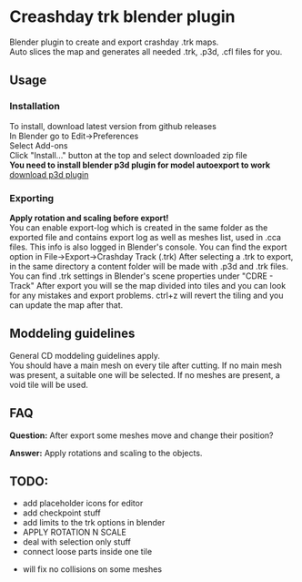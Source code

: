# Creashday trk blender plugin
Blender plugin to create and export crashday .trk maps.  
Auto slices the map and generates all needed .trk, .p3d, .cfl files for you.

## Usage
### Installation
To install, download latest version from github releases  
In Blender go to Edit->Preferences  
Select Add-ons  
Click "Install..." button at the top and select downloaded zip file  
**You need to install blender p3d plugin for model autoexport to work**
[download p3d plugin](https://github.com/wurunduk/blender-p3d-import-export/releases)
### Exporting
**Apply rotation and scaling before export!**  
You can enable export-log which is created in the same folder as the exported file and contains export log as well as meshes list, used in .cca files. This info is also logged in Blender's console.
You can find the export option in File->Export->Crashday Track (.trk)
After selecting a .trk to export, in the same directory a content folder will be made with .p3d and .trk files.  
You can find .trk settings in Blender's scene properties under "CDRE - Track"
After export you will se the map divided into tiles and you can look for any mistakes and export problems. ctrl+z will revert the tiling and you can update the map after that.
## Moddeling guidelines
General CD moddeling guidelines apply.  
You should have a main mesh on every tile after cutting. If no main mesh was present, a suitable one will be selected. If no meshes are present, a void tile will be used.

## FAQ
**Question:** After export some meshes move and change their position?

**Answer:** Apply rotations and scaling to the objects.

## TODO:
- add placeholder icons for editor
- add checkpoint stuff
- add limits to the trk options in blender
- APPLY ROTATION N SCALE
- deal with selection only stuff
- connect loose parts inside one tile
 * will fix no collisions on some meshes